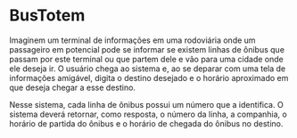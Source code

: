 # BusTotem

Imaginem um terminal de informações em uma rodoviária onde um passageiro em potencial pode se informar se existem linhas de ônibus que passam por este terminal ou que partem dele e vão para uma cidade onde ele deseja ir. O usuário chega ao sistema e, ao se deparar com uma tela de informações amigável, digita o destino desejado e o horário aproximado em que deseja chegar a esse destino.

Nesse sistema, cada linha de ônibus possui um número que a identifica. O sistema deverá retornar, como resposta, o número da linha, a companhia, o horário de partida do ônibus e o horário de chegada do ônibus no destino.
